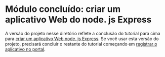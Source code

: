 # <a name="completed-module-create-a-nodejs-express-web-app"></a>Módulo concluído: criar um aplicativo Web do node. js Express

A versão do projeto nesse diretório reflete a conclusão do tutorial para cima para [criar um aplicativo Web node. js Express](https://docs.microsoft.com/graph/training/node-tutorial?tutorial-step=1). Se você usar esta versão do projeto, precisará concluir o restante do tutorial começando em [registrar o aplicativo no portal](https://docs.microsoft.com/graph/training/node-tutorial?tutorial-step=2).
